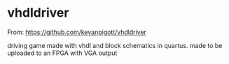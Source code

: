 # vhdldriver

From: https://github.com/kevanpigott/vhdldriver

driving game made with vhdl and block schematics in quartus. made to be uploaded to an FPGA with VGA output
